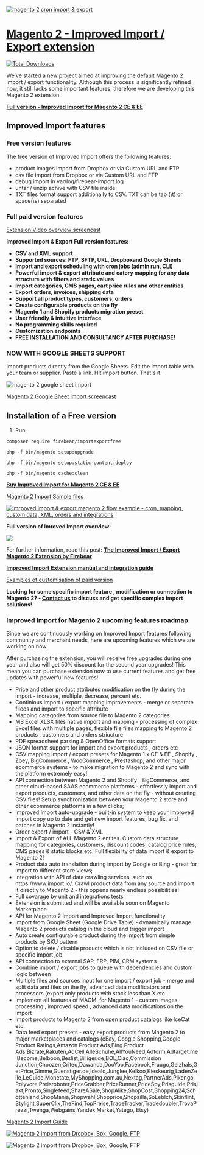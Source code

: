 <a href="https://firebearstudio.com/the-improved-import.html" title="magento 2 import"><img src="https://firebearstudio.com/blog/wp-content/uploads/2016/06/import-mapping-cron-magento2-extension.png" alt="magento 2 cron import & export" title="magento 2 cron import & export" />

# Magento 2 - Improved Import / Export extension  


[![Total Downloads](https://poser.pugx.org/firebear/importexportfree/downloads)](https://packagist.org/packages/firebear/importexportfree)

We’ve started a new project aimed at improving the default Magento 2 import / export functionality. Although this process is significantly refined now, it still lacks some important features; therefore we are developing this Magento 2 extension. 

<a href="https://firebearstudio.com/the-improved-import.html" title="Magento 2 Improved Import">
<b>Full version - Improved Import for Magento 2 CE & EE </b></a><br />

## Improved Import features

<h3>Free version features</h3>

The free version of Improved Import offers the following features:

- product images import from Dropbox or via Custom URL and FTP 
- csv file import from Dropbox or via Custom URL and FTP 
- debug import in var/log/firebear-import.log
- untar / unzip achive with CSV file inside
- TXT files format support additionally to CSV. TXT can be tab (\t) or space(\s) separated

<h3>Full paid version features</h3>

<a href="https://www.youtube.com/watch?v=3a-ojGGKTvw">Extension Video overview screencast</a>

<b>Improved Import & Export Full version features:
- CSV and XML support
- Supported sources: FTP, SFTP, URL, Dropboxand Google Sheets
- Import and export scheduling with cron jobs (admin run, CLI)
- Powerful import & export attribute and catory mapping for any data structure with filters and static values
- Import categories, CMS pages, cart price rules and other entities
- Export orders, invoices, shipping data
- Support all product types, customers, orders
- Create configurable products on the fly
- Magento 1 and Shopify products migration preset
- User friendly & intuitive interface
- No programming skills required
- Customization endpoints
- FREE INSTALLATION AND CONSULTANCY AFTER PURCHASE! 
</b>

<h3>NOW WITH GOOGLE SHEETS SUPPORT</h3>

Import products directly from the Google Sheets. Edit the import table with your team or supplier. Paste a link. Hit import button. That's it.

<img src="https://firebearstudio.com/media/wysiwyg/IIE_GoogleSheet_Gif.gif" alt="magento 2 google sheet import" title="magento 2 import from google shheets" />


<a href="https://youtu.be/x1R3uqZJEGw">Magento 2 Google Sheet import screencast</a>

## Installation of a Free version
1. Run:
```
composer require firebear/importexportfree
```
``` 
php -f bin/magento setup:upgrade
```
```
php -f bin/magento setup:static-content:deploy
```
```
php -f bin/magento cache:clean
```

<a href="https://firebearstudio.com/the-improved-import.html" title="Magento 2 Improved Import">
<b>Buy Improved Import for Magento 2 CE & EE </b></a><br />

<a href="https://github.com/firebearstudio/magento2-import-export-sample-files" title ="Magento 2 Import Sample Files" target="_blank">Magento 2 Import Sample files</a>

<a href="https://firebearstudio.com/the-improved-import.html"><img src="https://firebearstudio.com/media/catalog/product/cache/1/small_image/040ec09b1e35df139433887a97daa66f/i/m/improved_mport_export_magento_2_flow_example_cron_mapping_xml_1.png" alt="imrpoved import & export magento 2 flow example - cron, mapping, custom data, XML, orders and integrations"/></a>

<b>Full version of Imroved Import overview:</b>

<a href="https://firebearstudio.com/the-improved-import.html" title="Magento 2 Improved Import"><img src="https://firebearstudio.com/media/wysiwyg/magento2-cron-import-custom-mapping.gif"></a>

For further information, read this post: <a href="https://firebearstudio.com/blog/the-improved-import-export-magento-2-extension-by-firebear.html" title="The Improved Import / Export Magento 2 Extension by Firebear" ><strong>The Improved Import / Export Magento 2 Extension by Firebear</strong></a>

<a href="https://firebearstudio.com/blog/improved-import-magento-2-extension-manual.html"><b>Improved Import Extension manual and integration guide</b></a>

<a href="https://github.com/firebearstudio/customimportexport">Examples of customisation of paid version</a>

<p><strong>Looking for some specific import feature , modification or connection to Magento 2? - <a href="https://firebearstudio.com/contacts" target="_blank">Contact us</a> to discuss and get specific complex import solutions!&nbsp;</strong></p>

<h3 style="text-align: justify;">Improved Import for Magento 2 upcoming features roadmap</h3>
Since we are continuously working on Improved Import features following community and merchant needs, here are upcoming features which we are working on now.

After purchasing the extension, you will receive free upgrades during one year and also will get 50% discount for the second year upgrades! This mean you can purchase extension now to use current features and get free updates with powerful new features!
<ul>
	<li>Price and other product attributes modification on the fly during the import - increase, multiple, decrease, percent etc.</li>
	<li>Continious import / export mapping improvements - merge or separate fileds and import to specific attribute</li>
	<li>Mapping categories from source file to Magento 2 categories</li>
	<li>MS Excel XLSX files native import and mapping - processing of complex Excel files with multiple pages, flexible file files mapping to Magento 2 products , customers and orders striucture </li>
	<li>PDF spreadsheet parsing & OpenOffice formats support</li>
	<li>JSON format support for import and export products , orders etc</li>
	<li>CSV mapping import / export presets for Magento 1.x CE &amp; EE , Shopify , Zoey, BigCommerce , WooCommerce , Prestashop, and other major ecommerce systems - to make migration to Magento 2 and sync with the platform extremely easy!</li>
	<li>API connection between Magento 2 and Shopify , BigCommerce, and other cloud-based SAAS ecommerce platforms - effortlessly import and export products, customers, and other data on the fly - without creating CSV files! Setup synchronization between your Magento 2 store and other ecommerce platforms in a few clicks;</li>
	<li>Improved Import auto-upgrade - built-in system to keep your Improved Import copy up to date and get new import features, bug fix, and patches in Magento 2 instantly!</li>
	<li>Order export / import - CSV & XML </li>
	<li>Import & Export of ALL Magento 2 entites. Custom data structure mapping for categories, customers, discount codes, catalog price rules, CMS pages & static blocks etc. Full flexibility of data import & export to Magento 2!</li>
	<li>Product data auto translation during import by Google or Bing - great for import to different store views;</li>
	<li>Integration with API of data crawling services, such as https://www.import.io/. Crawl product data from any source and import it directly to Magento 2 - this oppens nearly endless possibilities!</li>
	<li>Full covarage by unit and integrations tests </li>
	<li>Extension is submitted and will be available soon on Magento Marketplace</li>
	<li>API for Magento 2 Import and Improved Import functionality</li>
	<li>Import from Google Sheet (Google Drive Table) - dynamically manage Magento 2 products catalog in the cloud and trigger import</li>
	<li>Auto create configurable product during the import from simple products by SKU pattern</li>
	<li>Option to delete / disable products which is not included on CSV file or specific import job</li>
	<li>API connection to external SAP, ERP, PIM, CRM systems</li>
	<li>Combine import / export jobs to queue with dependencies and custom logic between</li>
	<li>Multiple files and sources input for one import / export job - merge and split data and files on the fly, advanced data modificators and processors (export only products with stock less than X etc.</li> 
	<li>Implement all features of MAGMI for Magento 1 - custom images processing , improved speed , advanced data modifications on the import</li>
	<li>Import products to Magento 2 from open product catalogs like IceCat etc.</li>
	<li>Data feed export presets - easy export products from Magento 2 to major marketplaces and catalogs (eBay, Google Shopping,Google Product Ratings,Amazon Product Ads,Bing Product Ads,Bizrate,Rakuten,AdCell,AlleSchuhe,AllYouNeed,Adform,Adtarget.me,Become,Belboon,Beslist,Billiger.de,BOL,Ciao,Commission Junction,Choozen,Criteo,Dawanda,DooYoo,Facebook,Fruugo,Geizhals,GetPrice,Gimme,Guenstiger.de,Idealo,Junglee,Kelkoo,Kieskeurig,LadenZeile,LeGuide,Monetate,MyShopping.com.au,Nextag,PartnerAds,Pikengo,Polyvore,Preisroboter,PriceGrabber,PriceRunner,PriceSpy,Prisguide,Prisjakt,Pronto,Singlefeed,ShareASale,ShopAlike,ShopCost,Shopping24,Schottenland,ShopMania,Shopwahl,Shopprice,Shopzilla,SoLebIch,Skinflint,Stylight,SuperClix,TheFind,TopPreise,TradeTracker,Tradedoubler,TrovaPrezzi,Twenga,Webgains,Yandex Market,Yatego, Etsy)</li>
	
</ul>

<a href="https://firebearstudio.com/blog/the-complete-guide-to-magento-2-product-import-export.html">Magento 2 Import Guide</a>

<a href="https://firebearstudio.com/the-improved-import.html" title="Magento 2 Improved Import"><img src="https://firebearstudio.com/files/m2import/magento2-dropbox-box-drive-ftp-products-images-import.png" alt="Magento 2 import from Dropbox, Box, Google, FTP" /></a>

<img src="https://firebearstudio.com/files/m2import/magento-import-dropbox.png" alt="Magento 2 import from Dropbox, Box, Google, FTP" />


